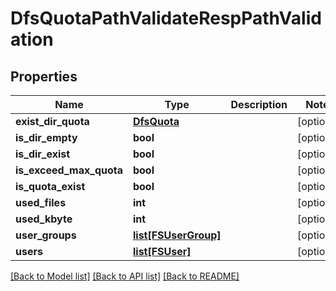 # DfsQuotaPathValidateRespPathValidation

## Properties
Name | Type | Description | Notes
------------ | ------------- | ------------- | -------------
**exist_dir_quota** | [**DfsQuota**](DfsQuota.md) |  | [optional] 
**is_dir_empty** | **bool** |  | [optional] 
**is_dir_exist** | **bool** |  | [optional] 
**is_exceed_max_quota** | **bool** |  | [optional] 
**is_quota_exist** | **bool** |  | [optional] 
**used_files** | **int** |  | [optional] 
**used_kbyte** | **int** |  | [optional] 
**user_groups** | [**list[FSUserGroup]**](FSUserGroup.md) |  | [optional] 
**users** | [**list[FSUser]**](FSUser.md) |  | [optional] 

[[Back to Model list]](../README.md#documentation-for-models) [[Back to API list]](../README.md#documentation-for-api-endpoints) [[Back to README]](../README.md)


